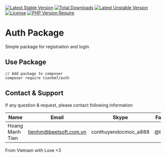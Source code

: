 [![Latest Stable Version](http://poser.pugx.org/tienhm7/auth/v)](https://packagist.org/packages/template-backend-package) [![Total Downloads](http://poser.pugx.org/tienhm7/auth/downloads)](https://packagist.org/packages/tienhm7/auth) [![Latest Unstable Version](http://poser.pugx.org/tienhm7/auth/v/unstable)](https://packagist.org/packages/tienhm7/auth) [![License](http://poser.pugx.org/tienhm7/auth/license)](https://packagist.org/packages/tienhm7/auth) [![PHP Version Require](http://poser.pugx.org/tienhm7/auth/require/php)](https://packagist.org/packages/tienhm7/auth)

# Auth Package

Simple package for registration and login

## Use Package

```
// Add package to composer
composer require tienhm7/auth

```


## Contact & Support

If any question & request, please contact following information

| Name            | Email                  | Skype                | Facebook   |
|-----------------|------------------------|----------------------|------------|
| Hoang Manh Tien | tienhm@beetsoft.com.vn | conthuyendocmoc_a888 | @tiencntt2 |

From Vietnam with Love <3